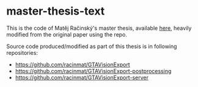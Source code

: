 # master-thesis-text

This is the code of Matěj Račinský's master thesis, available [here](https://dspace.cvut.cz/handle/10467/76430), heavily modified from the original paper using the repo.

Source code produced/modified as part of this thesis is in following repositories:
- https://github.com/racinmat/GTAVisionExport
- https://github.com/racinmat/GTAVisionExport-postprocessing
- https://github.com/racinmat/GTAVisionExport-server
